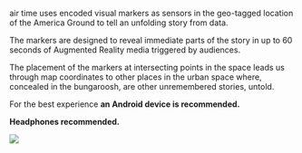 air time uses encoded visual markers as sensors in the geo-tagged location of the America Ground to tell an unfolding story from data. 

The markers are designed to reveal immediate parts of the story in up to 60 seconds of Augmented Reality media triggered by audiences. 

The placement of the markers at intersecting points in the space leads us through map coordinates to other places in the urban space where, concealed in the bungaroosh, are other unremembered stories, untold.

For the best experience **an Android device is recommended.**

**Headphones recommended.**

<div class="text-center"><a href="https://soo.gd/airTime"><img src="/img/air_time/cover.jpg" class="event-image"/></a></div>

<!-- https://lovespictures.github.io/AR_js/ -->
